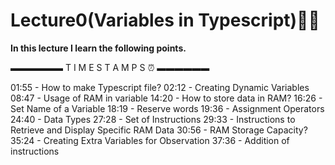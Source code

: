 # Lecture0(Variables in Typescript)🚀✨
<strong>In this lecture I learn the following points.</strong>


▬▬▬▬▬▬ T I M E S T A M P S ⏰  ▬▬▬▬▬▬

01:55 - How to make Typescript file?
02:12 - Creating Dynamic Variables
08:47 - Usage of RAM in variable
14:20 - How to store data in RAM?
16:26 - Set Name of a Variable
18:19 -  Reserve words
19:36 - Assignment Operators
24:40 - Data Types
27:28  - Set of Instructions
29:33 - Instructions to Retrieve and Display Specific RAM Data
30:56 - RAM Storage Capacity?
35:24 - Creating Extra Variables for Observation
37:36 - Addition of instructions